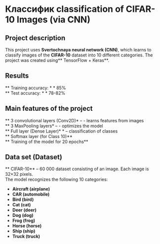 # Классифик classification of CIFAR-10 Images (via CNN) 

## Project description
This project uses **Svertochnaya neural network (CNN)**, which learns to classify images of the **CIFAR-10** dataset into 10 different categories. The project was created using** TensorFlow + Keras**.

## Results  
 ** Training accuracy: * * 85%  
 ** Test accuracy: * * 78-82%  

## Main features of the project  
 ** 3 convolutional layers (Conv2D)* – - learns features from images  
 ** 3 MaxPooling layers* – - optimizes the model  
 ** Full layer (Dense Layer)* * – classification of classes  
 ** Softmax layer (for Class 10)**  
 ** Training of the model for 20 epochs**  

## Data set (Dataset)  
** CIFAR-10** – 60 000 dataset consisting of an image. Each image is 32×32 pixels.  
The model recognizes the following 10 categories:  
- **Aircraft (airplane)**  
- **CAR (automobile)**  
- **Bird (bird)**  
- **Cat (cat)**  
- **Deer (deer)**  
- **Dog (dog)**  
- **Frog (frog)**  
- **Horse (horse)**  
- **Ship (ship)**  
- **Truck (truck)**
